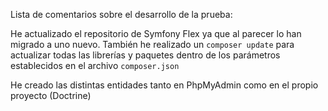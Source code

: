 Lista de comentarios sobre el desarrollo de la prueba:

He actualizado el repositorio de Symfony Flex ya que al parecer lo han migrado a uno nuevo.
También he realizado un `composer update` para actualizar todas las librerías y paquetes dentro de los parámetros establecidos en el archivo `composer.json`

He creado las distintas entidades tanto en PhpMyAdmin como en el propio proyecto (Doctrine)
